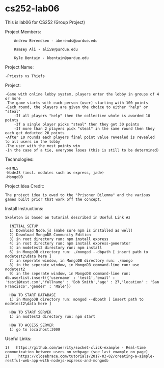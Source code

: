 # cs252-lab06
This is lab06 for CS252 (Group Project)

Project Members:

		Andrew Berendsen - aberends@purdue.edu

		Ramsey Ali - ali59@purdue.edu

		Kyle Bentain - kbentain@purdue.edu
  
  Project Name:
  
    -Priests vs Thiefs
  
  Project:
  
    -Game with online lobby system, players enter the lobby in groups of 4 or more
    -The game starts with each person (user) starting with 100 points
    -Each round, the players are given the choice to either "help" or "steal" 
    	-If all players "help" then the collective whole is awarded 10 points
    	-If a single player picks "steal" then they get 30 points
    	-If more than 2 players pick "steal" in the same round then they each get deducted 20 points
    -After 10 rounds each players final point value revealed is revealed to all users in the lobby
    -The user with the most points win
    -In the case of a tie, everyone loses (this is still to be determined)
  
  Technologies:
  
    -HTML5
    -NodeJS (incl. modules such as express, jade)
    -MongoDB
    
Project Idea Credit:

    The project idea is owed to the "Prisoner Dilemma" and the various games built prior that work off the concept.
    
Install Instructions:

    Skeleton is based on tutorial described in Useful Link #2
    
      INITIAL SETUP
      1) Download Node.js (make sure npm is installed as well)
      2) Download MongoDB Community Edition
      3) in root directory run: npm install express
      4) in root directory run: npm install express-generator
      5) in nodetest2 directory run: npm install
      6) in MongoDB directory run: ./mongod --dbpath [ insert path to nodetest2\data here ]
      7) in seperate window, in MongoDB directory run: ./mongo
      8) in the seperate window, in MongoDB command-line run: use nodetest2
      9) in the seperate window, in MongoDB command-line run: db.userlist.insert({'username' : 'test1','email' : 'test1@test.com','fullname' : 'Bob Smith','age' : 27,'location' : 'San Francisco','gender' : 'Male'})
      
      HOW TO START DATABASE
      1) in MongoDB directory run: mongod --dbpath [ insert path to nodetest2\data here ]
      
      HOW TO START SERVER
      1) in nodtest2 directory run: npm start
      
      HOW TO ACCESS SERVER
      1) go to localhost:3000
	
Useful Links:

    1)   https://github.com/aerrity/socket-click-example - Real-time communication between users on webpage (see last example on page)
    2)    https://closebrace.com/tutorials/2017-03-02/creating-a-simple-restful-web-app-with-nodejs-express-and-mongodb
    
